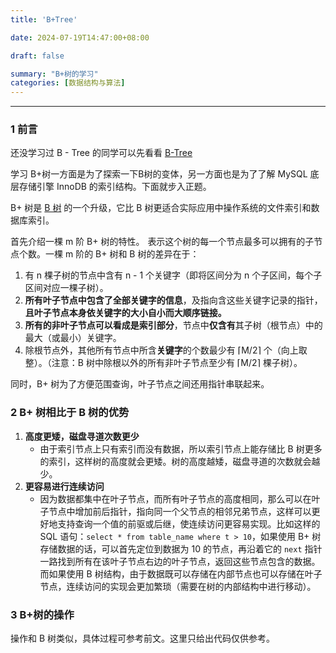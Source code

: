 ```yaml
---
title: 'B+Tree'

date: 2024-07-19T14:47:00+08:00

draft: false

summary: "B+树的学习"
categories: [数据结构与算法]
---
```


<hr>

### 1 前言

还没学习过 B - Tree 的同学可以先看看 [B-Tree](https://xfdzcoder.github.io/home/post/%E6%95%B0%E6%8D%AE%E7%BB%93%E6%9E%84%E4%B8%8E%E7%AE%97%E6%B3%95/%E6%A0%91/b-tree/)

学习 B+树一方面是为了探索一下B树的变体，另一方面也是为了了解 MySQL 底层存储引擎 InnoDB 的索引结构。下面就步入正题。

B+ 树是 [B 树](https://oi-wiki.org/ds/b-tree/) 的一个升级，它比 B 树更适合实际应用中操作系统的文件索引和数据库索引。

首先介绍一棵 m 阶 B+ 树的特性。![m](data:image/gif;base64,R0lGODlhAQABAIAAAAAAAP///yH5BAEAAAAALAAAAAABAAEAAAIBRAA7) 表示这个树的每一个节点最多可以拥有的子节点个数。一棵 m 阶的 B+ 树和 B 树的差异在于：

1. 有 n 棵子树的节点中含有 n - 1 个关键字（即将区间分为 n 个子区间，每个子区间对应一棵子树）。
2. **所有叶子节点中包含了全部关键字的信息**，及指向含这些关键字记录的指针，**且叶子节点本身依关键字的大小自小而大顺序链接。**
3. **所有的非叶子节点可以看成是索引部分**，节点中**仅含有**其子树（根节点）中的最大（或最小）关键字。
4. 除根节点外，其他所有节点中所含**关键字**的个数最少有  ⌈M/2⌉ 个（向上取整）。（注意：B 树中除根以外的所有非叶子节点至少有  ⌈M/2⌉ 棵子树）。

同时，B+ 树为了方便范围查询，叶子节点之间还用指针串联起来。

### 2 B+ 树相比于 B 树的优势

1. **高度更矮，磁盘寻道次数更少**
   - 由于索引节点上只有索引而没有数据，所以索引节点上能存储比 B 树更多的索引，这样树的高度就会更矮。树的高度越矮，磁盘寻道的次数就会越少。
2. **更容易进行连续访问**
   - 因为数据都集中在叶子节点，而所有叶子节点的高度相同，那么可以在叶子节点中增加前后指针，指向同一个父节点的相邻兄弟节点，这样可以更好地支持查询一个值的前驱或后继，使连续访问更容易实现。比如这样的 SQL 语句：`select * from table_name where t > 10`，如果使用 B+ 树存储数据的话，可以首先定位到数据为 10 的节点，再沿着它的 `next` 指针一路找到所有在该叶子节点右边的叶子节点，返回这些节点包含的数据。而如果使用 B 树结构，由于数据既可以存储在内部节点也可以存储在叶子节点，连续访问的实现会更加繁琐（需要在树的内部结构中进行移动）。

### 3 B+树的操作

操作和 B 树类似，具体过程可参考前文。这里只给出代码仅供参考。

```java

```



